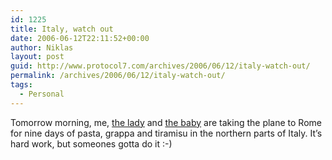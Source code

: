 ```yaml
---
id: 1225
title: Italy, watch out
date: 2006-06-12T22:11:52+00:00
author: Niklas
layout: post
guid: http://www.protocol7.com/archives/2006/06/12/italy-watch-out/
permalink: /archives/2006/06/12/italy-watch-out/
tags:
  - Personal
---
```

<div class='microid-0cdc30c2046763a8257277012ed1eadab3815c75'>
  <p>
    Tomorrow morning, me, <a href="http://www.protocol7.com/eva/">the lady</a> and <a href="http://flickr.com/photos/protocol7/161863797/">the baby</a> are taking the plane to Rome for nine days of pasta, grappa and tiramisu in the northern parts of Italy. It&#8217;s hard work, but someones gotta do it :-)
  </p>
</div>